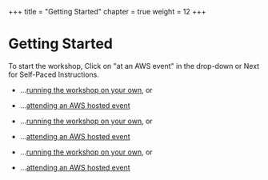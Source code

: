 +++
title = "Getting Started"
chapter = true
weight = 12
+++

# Getting Started
To start the workshop, Click on "at an AWS event" in the drop-down or Next for Self-Paced Instructions.

* ...[running the workshop on your own](../self_paced/), or
* ...[attending an AWS hosted event](./aws_event)

* ...[running the workshop on your own](../self_paced), or
* ...[attending an AWS hosted event](./aws_event/)

* ...[running the workshop on your own](/self_paced/), or
* ...[attending an AWS hosted event](aws_event)


